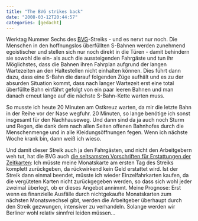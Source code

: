 ```yaml
---
title: "The BVG strikes back"
date: "2008-03-12T20:44:57"
categories: [gedacht]
---
```


Werktag Nummer Sechs des [BVG](http://www.bvg.de)-Streiks - und es nervt nur noch. Die Menschen in den hoffnungslos überfüllten S-Bahnen werden zunehmend egoistischer und stellen sich nur noch direkt in die Türen - damit behindern sie sowohl die ein- als auch die aussteigenden Fahrgäste und tun ihr Möglichstes, dass die Bahnen ihren Fahrplan aufgrund der langen Wartezeiten an den Haltestellen nicht einhalten können. Dies führt dann dazu, dass eine S-Bahn die darauf folgenden Züge aufhält und es zu der absurden Situation kommt, dass nach langer Wartezeit erst eine total überfüllte Bahn einfährt gefolgt von ein paar leeren Bahnen und man danach erneut lange auf die nächste S-Bahn-Kette warten muss.

So musste ich heute 20 Minuten am Ostkreuz warten, da mir die letzte Bahn in der Reihe vor der Nase wegfuhr. 20 Minuten, so lange benötige ich sonst insgesamt für den Nachhauseweg. Und dann sind da ja auch noch Sturm und Regen, die dank dem nach allen Seiten offenen Bahnhofes durch die Menschenmenge und in alle Kleidungsöffnungen fegen. Wenn ich nächste Woche krank bin, dann weiß ich wieso.

Und damit dieser Streik auch ja den Fahrgästen, und nicht den Arbeitgebern weh tut, hat die BVG auch [die seltsamsten Vorschriften für Erstattungen der Zeitkarten](http://www.bvg.de/index.php/de/Bvg/Detail/folder/149/id/185053/name/Wichtige+Informationen+zur+Erstattung+von+Monatskarten+fuer+BVG+Kunden): Ich müsste meine Monatskarte am ersten Tag des Streiks komplett zurückgeben, da rückwirkend kein Geld erstattet wird. Ist der Streik dann einmal beendet, müsste ich wieder Einzelfahrkarten kaufen, da die vergüteten Karten nicht zurückgegeben werden, so dass sich wohl jeder zweimal überlegt, ob er dieses Angebot annimmt. Meine Prognose: Erst wenn es finanzielle Ausfälle durch nichtgekaufte Monatskarten zum nächsten Monatswechsel gibt, werden die Arbeitgeber überhaupt durch den Streik gezwungen, intensiver zu verhandeln. Solange werden wir Berliner wohl relativ sinnfrei leiden müssen...
